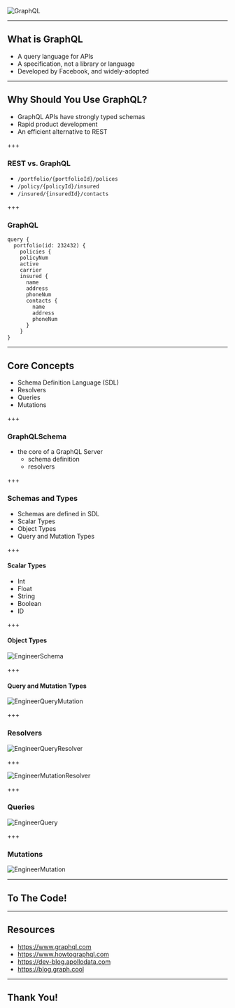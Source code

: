 ![GraphQL](/images/graphql-logo.jpg)

---
## What is GraphQL
 - A query language for APIs
 - A specification, not a library or language
 - Developed by Facebook, and widely-adopted

---

## Why Should You Use GraphQL?
 - GraphQL APIs have strongly typed schemas
 - Rapid product development
 - An efficient alternative to REST
    
+++

### REST vs. GraphQL

 - `/portfolio/{portfolioId}/polices`
 - `/policy/{policyId}/insured`
 - `/insured/{insuredId}/contacts`

+++

### GraphQL
```
query {
  portfolio(id: 232432) {
    policies {
    policyNum
    active
    carrier
    insured {
      name
      address
      phoneNum
      contacts {
        name
        address
        phoneNum
      }
    }
}
```
---

## Core Concepts
 - Schema Definition Language (SDL)
 - Resolvers
 - Queries
 - Mutations

+++

### GraphQLSchema
- the core of a GraphQL Server
    - schema definition
    - resolvers

+++

### Schemas and Types
- Schemas are defined in SDL
- Scalar Types
- Object Types
- Query and Mutation Types 

+++

#### Scalar Types
 - Int
 - Float
 - String
 - Boolean
 - ID

+++

#### Object Types
![EngineerSchema](/images/engineer-schema.png)

+++

#### Query and Mutation Types
![EngineerQueryMutation](/images/engineer-query-mutation.png)

+++

### Resolvers
![EngineerQueryResolver](/images/engineer-query-resolver.png)

+++

![EngineerMutationResolver](/images/engineer-mutation-resolver.png)

+++

### Queries
![EngineerQuery](/images/engineer-query.png)

+++

### Mutations
![EngineerMutation](/images/engineer-mutation.png)

---

## To The Code!

---

## Resources
- <https://www.graphql.com>
- <https://www.howtographql.com>
- <https://dev-blog.apollodata.com>
- <https://blog.graph.cool>

---

## Thank You!